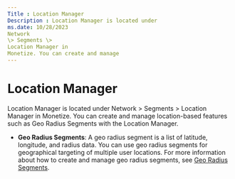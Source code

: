 ```yaml
---
Title : Location Manager
Description : Location Manager is located under
ms.date: 10/28/2023
Network
\> Segments \>
Location Manager in
Monetize. You can create and manage
---
```



# Location Manager



Location Manager is located under
Network
\> Segments \>
Location Manager in
Monetize. You can create and manage
location-based features such as Geo Radius Segments with the
Location Manager.



- **Geo Radius Segments**: A geo radius segment is a list of latitude,
  longitude, and radius data. You can use geo radius segments for
  geographical targeting of multiple user locations. For more
  information about how to create and manage geo radius segments, see
  <a href="geo-radius-segments.md" class="xref">Geo Radius Segments</a>.






